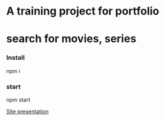 # A training project for portfolio

# search for movies, series

### Install

npm i

### start

npm start

[Site presentation](https://nickolay7.github.io/movies_project)
